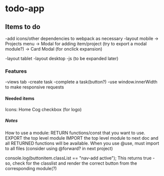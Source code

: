 # todo-app

## Items to do
-add icons/other dependencies to webpack as necessary
-layout mobile
 -> Projects menu
 -> Modal for adding item/project (try to export a modal module?)
 -> Card Modal (for onclick expansion)

-layout tablet
-layout desktop
-js (to be expanded later)


### Features
-views tab
-create task
-complete a task(button?)
-use window.innerWidth to make responsive requests 


#### Needed items
Icons:
Home
Cog
checkbox (for logo)

##### Notes
How to use a module:
RETURN functions/const that you want to use.
EXPORT the top level module
IMPORT the top level module to next doc and all RETURNED functions will be available.
When you use @use, must import to all files (consider using @forward? in next project) 

console.log(buttonitem.classList == "nav-add active");
This returns true - so, check for the classlist and render the correct button from the corresponding module(?)
